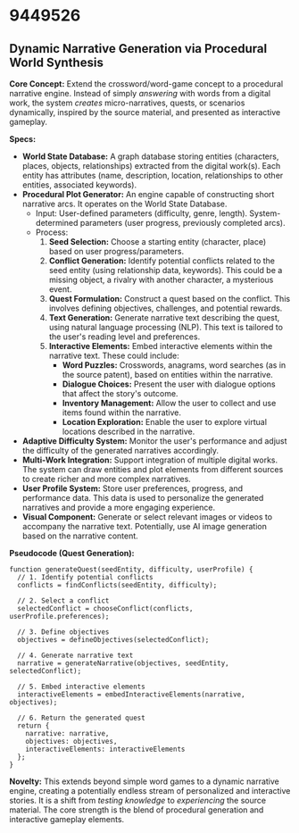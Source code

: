 # 9449526

## Dynamic Narrative Generation via Procedural World Synthesis

**Core Concept:** Extend the crossword/word-game concept to a procedural narrative engine. Instead of simply *answering* with words from a digital work, the system *creates* micro-narratives, quests, or scenarios dynamically, inspired by the source material, and presented as interactive gameplay.

**Specs:**

*   **World State Database:** A graph database storing entities (characters, places, objects, relationships) extracted from the digital work(s). Each entity has attributes (name, description, location, relationships to other entities, associated keywords).
*   **Procedural Plot Generator:** An engine capable of constructing short narrative arcs. It operates on the World State Database.
    *   Input: User-defined parameters (difficulty, genre, length). System-determined parameters (user progress, previously completed arcs).
    *   Process:
        1.  **Seed Selection:** Choose a starting entity (character, place) based on user progress/parameters.
        2.  **Conflict Generation:** Identify potential conflicts related to the seed entity (using relationship data, keywords). This could be a missing object, a rivalry with another character, a mysterious event.
        3.  **Quest Formulation:** Construct a quest based on the conflict. This involves defining objectives, challenges, and potential rewards.
        4.  **Text Generation:** Generate narrative text describing the quest, using natural language processing (NLP). This text is tailored to the user's reading level and preferences.
        5.  **Interactive Elements:** Embed interactive elements within the narrative text. These could include:
            *   **Word Puzzles:**  Crosswords, anagrams, word searches (as in the source patent), based on entities within the narrative.
            *   **Dialogue Choices:** Present the user with dialogue options that affect the story's outcome.
            *   **Inventory Management:**  Allow the user to collect and use items found within the narrative.
            *   **Location Exploration:**  Enable the user to explore virtual locations described in the narrative.
*   **Adaptive Difficulty System:** Monitor the user's performance and adjust the difficulty of the generated narratives accordingly.
*   **Multi-Work Integration:** Support integration of multiple digital works. The system can draw entities and plot elements from different sources to create richer and more complex narratives.
*   **User Profile System:** Store user preferences, progress, and performance data. This data is used to personalize the generated narratives and provide a more engaging experience.
*   **Visual Component:**  Generate or select relevant images or videos to accompany the narrative text. Potentially, use AI image generation based on the narrative content.

**Pseudocode (Quest Generation):**

```
function generateQuest(seedEntity, difficulty, userProfile) {
  // 1. Identify potential conflicts
  conflicts = findConflicts(seedEntity, difficulty);

  // 2. Select a conflict
  selectedConflict = chooseConflict(conflicts, userProfile.preferences);

  // 3. Define objectives
  objectives = defineObjectives(selectedConflict);

  // 4. Generate narrative text
  narrative = generateNarrative(objectives, seedEntity, selectedConflict);

  // 5. Embed interactive elements
  interactiveElements = embedInteractiveElements(narrative, objectives);

  // 6. Return the generated quest
  return {
    narrative: narrative,
    objectives: objectives,
    interactiveElements: interactiveElements
  };
}
```

**Novelty:** This extends beyond simple word games to a dynamic narrative engine, creating a potentially endless stream of personalized and interactive stories. It is a shift from *testing knowledge* to *experiencing* the source material. The core strength is the blend of procedural generation and interactive gameplay elements.